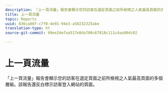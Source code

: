 ```yaml
---
description: 「上一頁流量」報告會顯示您的訪客在選定頁面之前所檢視之人氣最高頁面的多個層級。該報告還反白標示訪客登入網站的頁面。
title: 上一頁流量
topic: Reports
uuid: 836ca86f-c7f0-4e91-94e3-a50232325abe
translation-type: ht
source-git-commit: 99ee24efaa517e8da700c67818c111c4aa90dc02

---
```



# 上一頁流量

「上一頁流量」報告會顯示您的訪客在選定頁面之前所檢視之人氣最高頁面的多個層級。該報告還反白標示訪客登入網站的頁面。

